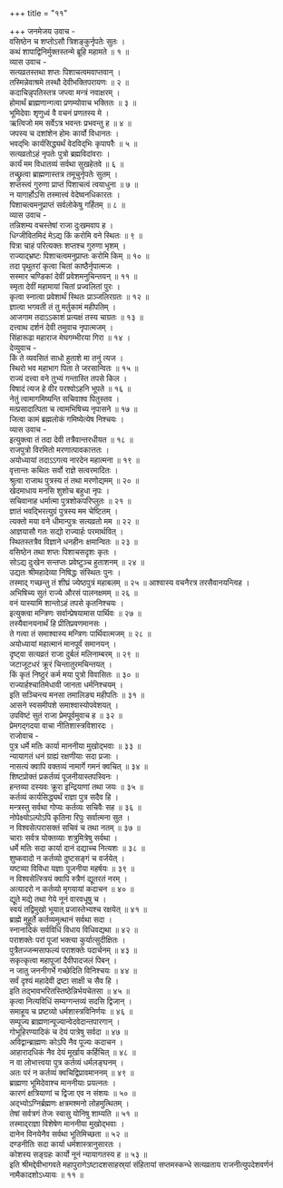 +++
title = "११"

+++
जनमेजय उवाच -  
वसिष्ठेन च शप्तोऽसौ त्रिशङ्कुर्नृपतेः सुतः ।  
कथं शापाद्विनिर्मुक्तस्तन्मे ब्रूहि महामते ॥ १ ॥  
व्यास उवाच -  
सत्यव्रतस्तथा शप्तः पिशाचत्वमवाप्तवान् ।  
तस्मिन्नेवाश्रमे तस्थौ देवीभक्तिपरायणः ॥ २ ॥  
कदाचिन्नृपतिस्तत्र जप्त्वा मन्त्रं नवाक्षरम् ।  
होमार्थं ब्राह्मणान्गत्वा प्रणम्योवाच भक्तितः ॥ ३ ॥  
भूमिदेवाः शृणुध्वं वै वचनं प्रणतस्य मे ।  
ऋत्विजो मम सर्वेऽत्र भवन्तः प्रभवन्तु ह ॥ ४ ॥  
जपस्य च दशांशेन होमः कार्यो विधानतः ।  
भवद्‌भिः कार्यसिद्ध्यर्थं वेदविद्‌भिः कृपापरैः ॥ ५ ॥  
सत्यव्रतोऽहं नृपतेः पुत्रो ब्रह्मविदांवराः ।  
कार्यं मम विधातव्यं सर्वथा सुखहेतवे ॥ ६ ॥  
तच्छ्रुत्वा ब्राह्मणास्तत्र तमूचुर्नृपतेः सुतम् ।  
शप्तस्त्वं गुरुणा प्राप्तं पिशाचत्वं त्वयाधुना ॥ ७ ॥  
न यागार्होऽसि तस्मात्त्वं वेदेष्वनधिकारतः ।  
पिशाचत्वमनुप्राप्तं सर्वलोकेषु गर्हितम् ॥ ८ ॥  
व्यास उवाच -  
तन्निशम्य वचस्तेषां राजा दुःखमवाप ह ।  
धिग्जीवितमिदं मेऽद्य किं करोमि वने स्थितः ॥ ९ ॥  
पित्रा चाहं परित्यक्तः शप्तश्च गुरुणा भृशम् ।  
राज्याद्‌भ्रष्टः पिशाचत्वमनुप्राप्तः करोमि किम् ॥ १० ॥  
तदा पृथुतरां कृत्वा चितां काष्ठैर्नृपात्मजः ।  
सस्मार चण्डिकां देवीं प्रवेशमनुचिन्तयन् ॥ ११ ॥  
स्मृता देवीं महामायां चितां प्रज्वलितां पुरः ।  
कृत्वा स्नात्वा प्रवेशार्थं स्थितः प्राञ्जलिरग्रतः ॥ १२ ॥  
ज्ञात्वा भगवती तं तु मर्तुकामं महीपतिम् ।  
आजगाम तदाऽऽकाशं प्रत्यक्षं तस्य चाग्रतः ॥ १३ ॥  
दत्त्वाथ दर्शनं देवी तमुवाच नृपात्मजम् ।  
सिंहारूढा महाराज मेघगम्भीरया गिरा ॥ १४ ।  
देव्युवाच -  
किं ते व्यवसितं साधो हुताशे मा तनुं त्यज ।  
स्थिरो भव महाभाग पिता ते जरसान्वितः ॥ १५ ॥  
राज्यं दत्त्वा वने तुभ्यं गन्तास्ति तपसे किल ।  
विषादं त्यज हे वीर परश्वोऽहनि भूपते ॥ १६ ॥  
नेतुं त्वामागमिष्यन्ति सचिवाश्व पितुस्तव ।  
मत्प्रसादात्पिता च त्वामभिषिच्य नृपासने ॥ १७ ॥  
जित्वा कामं ब्रह्मलोकं गमिष्येत्येष निश्चयः ।  
व्यास उवाच -  
इत्युक्त्वा तं तदा देवी तत्रैवान्तरधीयत ॥ १८ ॥  
राजपुत्रो विरमितो मरणात्पावकात्ततः ।  
अयोध्यायां तदाऽऽगत्य नारदेन महात्मना ॥ १९ ॥  
वृत्तान्तः कथितः सर्वो राज्ञे सत्वरमादितः ।  
श्रुत्वा राजाथ पुत्रस्य तं तथा मरणोद्यमम् ॥ २० ॥  
खेदमाधाय मनसि शुशोच बहुधा नृपः ।  
सचिवानाह धर्मात्मा पुत्रशोकपरिप्लुतः ॥ २१ ॥  
ज्ञातं भवद्भिरत्युग्रं पुत्रस्य मम चेष्टितम् ।  
त्यक्तो मया वने धीमान्पुत्रः सत्यव्रतो मम ॥ २२ ॥  
आज्ञयासौ गतः सद्यो राज्यार्हः परमार्थवित् ।  
स्थितस्तत्रैव विज्ञाने धनहीनः क्षमान्वितः ॥ २३ ॥  
वसिष्ठेन तथा शप्तः पिशाचसदृशः कृतः ।  
सोऽद्य दुःखेन सन्तप्तः प्रवेष्टुञ्च हुताशनम् ॥ २४ ॥  
उद्यतः श्रीमहादेव्या निषिद्धः संस्थितः पुनः ।  
तस्माद्‌ गच्छन्तु तं शीघ्रं ज्येष्ठपुत्रं महाबलम् ॥ २५ ॥
आश्वास्य वचनैरत्र तरसैवानयन्त्विह ।  
अभिषिच्य सुतं राज्ये औरसं पालनक्षमम् ॥ २६ ॥  
वनं यास्यामि शान्तोऽहं तपसे कृतनिश्चयः ।  
इत्युक्त्वा मन्त्रिणः सर्वान्प्रेषयामास पार्थिवः ॥ २७ ॥  
तस्यैवानयनार्थं हि प्रीतिप्रवणमानसः ।  
ते गत्वा तं समाश्वास्य मन्त्रिणः पार्थिवात्मजम् ॥ २८ ॥  
अयोध्यायां महात्मानं मानपूर्वं समानयन् ।  
दृष्ट्वा सत्यव्रतं राजा दुर्बलं मलिनाम्बरम् ॥ २९ ॥  
जटाजूटधरं क्रूरं चिन्तातुरमचिन्तयत् ।  
किं कृतं निष्ठुरं कर्म मया पुत्रो विवासितः ॥ ३० ॥  
राज्यार्हश्चातिमेधावी जानता धर्मनिश्चयम् ।  
इति सञ्चिन्त्य मनसा तमालिङ्य महीपतिः ॥ ३१ ॥  
आसने स्वसमीपशे समाश्वास्योपवेशयत् ।  
उपविष्टं सुतं राजा प्रेमपूर्वमुवाच ह ॥ ३२ ॥  
प्रेमगद्‌गदया वाचा नीतिशास्त्रविशारदः ।  
राजोवाच -  
पुत्र धर्मे मतिः कार्या माननीया मुखोद्‌भवाः ॥ ३३ ॥  
न्यायागतं धनं ग्राह्यं रक्षणीयाः सदा प्रजाः ।  
नासत्यं क्वापि वक्तव्यं नामार्गे गमनं क्वचित् ॥ ३४ ॥  
शिष्टप्रोक्तं प्रकर्तव्यं पूजनीयास्तपस्विनः ।  
हन्तव्या दस्यवः क्रूरा इन्द्रियाणां तथा जयः ॥ ३५ ॥  
कर्तव्यं कार्यसिद्ध्यर्थं राज्ञा पुत्र सदैव हि ।  
मन्त्रस्तु सर्वथा गोप्यः कर्तव्यः सचिवैः सह ॥ ३६ ॥  
नोपेक्ष्योऽल्पोऽपि कृतिना रिपुः सर्वात्मना सुत ।  
न विश्वसेत्परासक्तं सचिवं च तथा नतम् ॥ ३७ ॥  
चाराः सर्वत्र योक्तव्याः शत्रुमित्रेषु सर्वथा ।  
धर्मे मतिः सदा कार्या दानं दद्याच्च नित्यशः ॥ ३८ ॥  
शुष्कवादो न कर्तव्यो दुष्टसङ्गं च वर्जयेत् ।  
यष्टव्या विविधा यज्ञाः पूजनीया महर्षयः ॥ ३९ ॥  
न विश्वसेत्स्त्रियं क्वापि स्त्रैणं द्यूतरतं नरम् ।  
अत्यादरो न कर्तव्यो मृगयायां कदाचन ॥ ४० ॥  
द्यूते मद्ये तथा गेये नूनं वारवधूषु च ।  
स्वयं तद्विमुखो भूयात् प्रजास्तेभ्यश्च रक्षयेत् ॥ ४१ ॥  
ब्राह्मे मुहूर्ते कर्तव्यमुत्थानं सर्वथा सदा ।  
स्नानादिकं सर्वविधिं विधाय विधिवद्यथा ॥ ४२ ॥  
पराशक्तेः परां पूजां भक्त्या कुर्यात्सुदीक्षितः ।  
पुत्रैतज्जन्मसाफल्यं पराशक्तेः पदार्चनम् ॥ ४३ ॥  
सकृत्कृत्वा महापूजां दैवीपादजलं पिबन् ।  
न जातु जननीगर्भे गच्छेदिति विनिश्चयः ॥ ४४ ॥  
सर्वं दृश्यं महादेवी द्रष्टा साक्षी च सैव हि ।  
इति तद्‌भावभरितस्तिष्ठेन्निर्भयचेतसा ॥ ४५ ॥  
कृत्वा नित्यविधिं सम्यग्गन्तव्यं सदसि द्विजान् ।  
समाहूय च प्रष्टव्यो धर्मशास्त्रविनिर्णयः ॥ ४६ ॥  
सम्पूज्य ब्राह्मणान्पूज्यान्वेदवेदान्तपारगान् ।  
गोभूहिरण्यादिकं च देयं पात्रेषु सर्वदा ॥ ४७ ॥  
अविद्वान्ब्राह्मणः कोऽपि नैव पूज्यः कदाचन ।  
आहारादधिकं नैव देयं मूर्खाय कर्हिचित् ॥ ४८ ॥  
न वा लोभात्त्वया पुत्र कर्तव्यं धर्मलङ्घनम् ।  
अतः परं न कर्तव्यं क्वचिद्विप्रावमाननम् ॥ ४९ ॥  
ब्राह्मणा भूमिदेवाश्च माननीयाः प्रयत्नतः ।  
कारणं क्षत्रियाणां च द्विजा एव न संशयः ॥ ५० ॥  
अद्‌भ्योऽग्निर्ब्रह्मणः क्षत्रमश्मनो लोहमुत्थितम् ।  
तेषां सर्वत्रगं तेजः स्वासु योनिषु शाम्यति ॥ ५१ ॥  
तस्माद्‌राज्ञा विशेषेण माननीया मुखोद्‌भवाः ।  
दानेन विनयेनैव सर्वथा भूतिमिच्छता ॥ ५२ ॥  
दण्डनीतिः सदा कार्या धर्मशास्त्रानुसारतः ।  
कोशस्य सङ्ग्रहः कार्यो नूनं न्यायागतस्य ह ॥ ५३ ॥  
इति श्रीमद्देवीभागवते महापुराणेऽष्टादशसाहस्र्यां संहितायां सप्तमस्कन्धे सत्यव्रताय राजनीत्युपदेशवर्णनं नामैकादशोऽध्यायः ॥ ११ ॥
